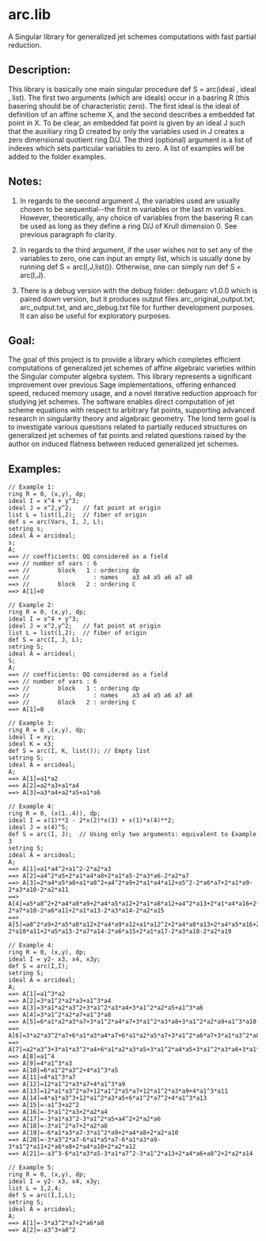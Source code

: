 # arc.lib
A Singular library for generalized jet schemes computations with fast partial reduction.

## Description:
This library is basically one main singular procedure def S = arc(ideal , ideal , list). The first two arguments (which are ideals) occur in a basring R (this basering should be of characteristic zero). The first ideal is the ideal of definition of an affine scheme X, and the second describes a embedded fat point in X. To be clear, an embedded fat point is given by an ideal J such that the auxiliary ring D created by only the variables used in J creates a zero dimensional quotient ring D/J. The third (optional) argument is a list of indexes which sets particular variables to zero. A list of examples will be added to the folder examples. 



## Notes:
1) In regards to the second argument J, the variables used are usually chosen to be sequential--the first m variables or the last m variables. However, theoretically, any choice of variables from the basering R can be used as long as they define a ring D/J of Krull dimension 0. See previous paragraph fo clarity. 

2) In regards to the third argument, if the user wishes not to set any of the variables to zero, one can input an empty list, which is usually done by running def S = arc(I,J,list()). Otherwise, one can simply run def S = arc(I,J).

3) There is a debug version with the debug folder: debugarc v1.0.0 which is paired down version, but it produces output files arc_original_output.txt, arc_output.txt, and arc_debug.txt file for further development purposes. It can also be useful for exploratory purposes.  



## Goal:
The goal of this project is to provide a library which completes efficient computations of generalized jet schemes of affine algebraic varieties within the Singular computer algebra system. This library represents a significant improvement over previous Sage implementations, offering enhanced speed, reduced memory usage, and a novel iterative reduction approach for studying jet schemes. The software enables direct computation of jet scheme equations with respect to arbitrary fat points, supporting advanced research in singularity theory and algebraic geometry. The lond term goal is to investigate various questions related to partially reduced structures on generalized jet schemes of fat points and related questions raised by the author on induced flatness between reduced generalized jet schemes.



## Examples: 
```
// Example 1:
ring R = 0, (x,y), dp;
ideal I = x^4 + y^3;
ideal J = x^2,y^2;   // fat point at origin
list L = list(1,2);  // fiber of origin
def s = arc(Vars, I, J, L);
setring s;
ideal A = arcideal;
s;
A;
==> // coefficients: QQ considered as a field
==> // number of vars : 6
==> //        block   1 : ordering dp
==> //                  : names    a3 a4 a5 a6 a7 a8
==> //        block   2 : ordering C
==> A[1]=0
```

```
// Example 2: 
ring R = 0, (x,y), dp;
ideal I = x^4 + y^3;
ideal J = x^2,y^2;   // fat point at origin
list L = list(1,2);  // fiber of origin
def S = arc(I, J, L);
setring S;
ideal A = arcideal;
S;
A;
==> // coefficients: QQ considered as a field
==> // number of vars : 6
==> //        block   1 : ordering dp
==> //                  : names    a3 a4 a5 a6 a7 a8
==> //        block   2 : ordering C
==> A[1]=0
```

```
// Example 3:
ring R = 0 ,(x,y), dp;
ideal I = xy; 
ideal K = x3; 
def S = arc(I, K, list()); // Empty list
setring S;
ideal A = arcideal;
A;
==> A[1]=a1*a2
==> A[2]=a2*a3+a1*a4
==> A[3]=a3*a4+a2*a5+a1*a6
```

 ```
// Example 4: 
ring R = 0, (x(1..4)), dp;
ideal I = x(1)**2 - 2*x(2)*x(3) + x(1)*x(4)**2;
ideal J = x(4)^5;
def S = arc(I, J);  // Using only two arguments: equivalent to Example 3
setring S;
ideal A = arcideal;
A;
==> A[1]=a1*a4^2+a1^2-2*a2*a3
==> A[2]=a4^2*a5+2*a1*a4*a8+2*a1*a5-2*a3*a6-2*a2*a7
==> A[3]=2*a4*a5*a8+a1*a8^2+a4^2*a9+2*a1*a4*a12+a5^2-2*a6*a7+2*a1*a9-2*a3*a10-2*a2*a11
==> A[4]=a5*a8^2+2*a4*a8*a9+2*a4*a5*a12+2*a1*a8*a12+a4^2*a13+2*a1*a4*a16+2*a5*a9-2*a7*a10-2*a6*a11+2*a1*a13-2*a3*a14-2*a2*a15
==> A[5]=a8^2*a9+2*a5*a8*a12+2*a4*a9*a12+a1*a12^2+2*a4*a8*a13+2*a4*a5*a16+2*a1*a8*a16+a4^2*a17+2*a1*a4*a20+a9^2-2*a10*a11+2*a5*a13-2*a7*a14-2*a6*a15+2*a1*a17-2*a3*a18-2*a2*a19
```

```
// Example 4:
ring R = 0, (x,y), dp;
ideal I = y2- x3, x4, x3y;
def S = arc(I,I);
setring S;
ideal A = arcideal;
A;
==> A[1]=a1^3*a2
==> A[2]=3*a1^2*a2*a3+a1^3*a4
==> A[3]=3*a1*a2*a3^2+3*a1^2*a3*a4+3*a1^2*a2*a5+a1^3*a6
==> A[4]=3*a1^2*a2*a7+a1^3*a8
==> A[5]=6*a1*a2*a3*a7+3*a1^2*a4*a7+3*a1^2*a3*a8+3*a1^2*a2*a9+a1^3*a10
==> A[6]=3*a2*a3^2*a7+6*a1*a3*a4*a7+6*a1*a2*a5*a7+3*a1^2*a6*a7+3*a1*a3^2*a8+3*a1^2*a5*a8+6*a1*a2*a3*a9+3*a1^2*a4*a9+3*a1^2*a3*a10+3*a1^2*a2*a11+a1^3*a12
==> A[7]=a2*a3^3+3*a1*a3^2*a4+6*a1*a2*a3*a5+3*a1^2*a4*a5+3*a1^2*a3*a6+3*a1*a2*a7^2+3*a1^2*a7*a8+3*a1^2*a2*a13+a1^3*a14
==> A[8]=a1^4
==> A[9]=4*a1^3*a3
==> A[10]=6*a1^2*a3^2+4*a1^3*a5
==> A[11]=4*a1^3*a7
==> A[12]=12*a1^2*a3*a7+4*a1^3*a9
==> A[13]=12*a1*a3^2*a7+12*a1^2*a5*a7+12*a1^2*a3*a9+4*a1^3*a11
==> A[14]=4*a1*a3^3+12*a1^2*a3*a5+6*a1^2*a7^2+4*a1^3*a13
==> A[15]=-a1^3+a2^2
==> A[16]=-3*a1^2*a3+2*a2*a4
==> A[17]=-3*a1*a3^2-3*a1^2*a5+a4^2+2*a2*a6
==> A[18]=-3*a1^2*a7+2*a2*a8
==> A[19]=-6*a1*a3*a7-3*a1^2*a9+2*a4*a8+2*a2*a10
==> A[20]=-3*a3^2*a7-6*a1*a5*a7-6*a1*a3*a9-3*a1^2*a11+2*a6*a8+2*a4*a10+2*a2*a12
==> A[21]=-a3^3-6*a1*a3*a5-3*a1*a7^2-3*a1^2*a13+2*a4*a6+a8^2+2*a2*a14
```

```
// Example 5:
ring R = 0, (x,y), dp;
ideal I = y2- x3, x4, x3y;
list L = 1,2,4;
def S = arc(I,I,L);
setring S;
ideal A = arcideal;
A;
==> A[1]=-3*a3^2*a7+2*a6*a8
==> A[2]=-a3^3+a8^2
```
